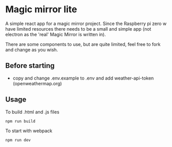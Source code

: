 # Magic mirror lite

A simple react app for a magic mirror project. Since the Raspberry pi zero w have limited resources there needs to be a small and simple app (not electron as the 'real' Magic Mirror is written in).

There are some components to use, but are quite limited, feel free to fork and change as you wish.

## Before starting

- copy and change .env.example to .env and add weather-api-token (openweathermap.org)

## Usage

To build .html and .js files

```bash
npm run build
```

To start with webpack

```bash
npm run dev
```
